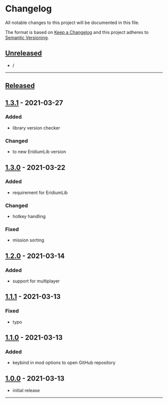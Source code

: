 # Changelog

All notable changes to this project will be documented in this file.

The format is based on [Keep a Changelog][keep a changelog] and this project adheres to [Semantic Versioning][semantic versioning].

## [Unreleased]

- /

---

## [Released]

## [1.3.1] - 2021-03-27

### Added
- library version checker

### Changed
- to new EridiumLib version


## [1.3.0] - 2021-03-22

### Added
- requirement for EridiumLib

### Changed
- hotkey handling

### Fixed
- mission sorting


## [1.2.0] - 2021-03-14

### Added
- support for multiplayer


## [1.1.1] - 2021-03-13

### Fixed
- typo


## [1.1.0] - 2021-03-13

### Added
- keybind in mod options to open GitHub repository


## [1.0.0] - 2021-03-13
- initial release

---

<!-- Links -->

[keep a changelog]: https://keepachangelog.com/
[semantic versioning]: https://semver.org/

<!-- Versions -->

[unreleased]: https://github.com/RLNT/bl2_missionselector/compare/v1.0.0...HEAD
[released]: https://github.com/RLNT/bl2_missionselector/releases
[1.3.1]: https://github.com/RLNT/bl2_missionselector/compare/v1.3.0..v1.3.1
[1.3.0]: https://github.com/RLNT/bl2_missionselector/compare/v1.2.0..v1.3.0
[1.2.0]: https://github.com/RLNT/bl2_missionselector/compare/v1.1.1..v1.2.0
[1.1.1]: https://github.com/RLNT/bl2_missionselector/compare/v1.1.0..v1.1.1
[1.1.0]: https://github.com/RLNT/bl2_missionselector/compare/v1.0.0..v1.1.0
[1.0.0]: https://github.com/RLNT/bl2_missionselector/releases/v1.0.0
